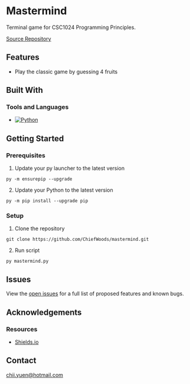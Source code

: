 # Mastermind

Terminal game for CSC1024 Programming Principles.

[Source Repository](https://github.com/ChiefWoods/mastermind)

## Features

- Play the classic game by guessing 4 fruits

## Built With

### Tools and Languages

- [![Python](https://img.shields.io/badge/Python-%23FFE05D?style=for-the-badge&logo=python&logoColor=#3D7AAA)](https://www.python.org/)

## Getting Started

### Prerequisites

1. Update your py launcher to the latest version
```
py -m ensurepip --upgrade
```
2. Update your Python to the latest version
```
py -m pip install --upgrade pip
```

### Setup

1. Clone the repository
```
git clone https://github.com/ChiefWoods/mastermind.git
```
2. Run script
```
py mastermind.py
```

## Issues

View the [open issues](https://github.com/ChiefWoods/mastermind/issues) for a full list of proposed features and known bugs.

## Acknowledgements

### Resources

- [Shields.io](https://shields.io/)

## Contact

[chii.yuen@hotmail.com](mailto:chii.yuen@hotmail.com)
